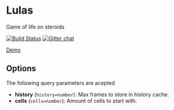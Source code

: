 # Lulas

Game of life on steroids

[![Build Status](https://travis-ci.org/amatiasq/lulas.svg?branch=master)](https://travis-ci.org/amatiasq/lulas)
[![Gitter chat](https://badges.gitter.im/amatiasq/lulas.png)](https://gitter.im/amatiasq/lulas)

[Demo](https://amatiasq.github.io/lulas/)

## Options

The following query parameters are acepted

- **history** (`history=number`): Max frames to store in history cache.
- **cells** (`cells=number`): Amount of cells to start with.
